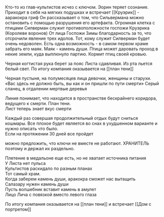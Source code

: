 Кто-то из глав-культистов исчез с ключом. 
Эорин теряет сознание. Приходит в себя на мягких подушках и встречает 
[[Круэрик]]  - ааракокра гриф
Он рассказывает о том, что Сильвермана можно остановить с помощью разрушения его артефакта.
Огромная клетка с птицами
Силверман служит противоположности госпожи Круэрика (Королеве воронов)
От лица Госпожи Зимы благодарность за то, что отсрочили явление трех идолов.
Тот, кому служит Силверман будет очень недоволен.
Есть одна возможность - в самом первом храме забрать его маяк. Маяк - камень души. Птица может даровать проход в некие земли, куда выплюнуло партию.
Кормит птиц своей кровью.

Черная когтистая рука берет за пояс Листа сдавливая. Из рта льется белый свет. 
По итогу компания оказывается на [[план тени]]

Черная пустыня, на полумесяцев лица девочки, женщины и старухи.
«Вас здесь не должно быть, вы как и он пришли по пути смерти»
Серый сланец, в отдалении мертвые деревья

Линия понимает, что находится в пространстве бескрайнего коридора, ведущего к смерти. План тени.  
Лист теперь знает вкус смерти

Каждый раз совершая продолжительный отдых будут сниться кошмары. Все плохое будет является во снах в ухудшенном варианте и нужно описать что было.  
Если на протяжении 30 дней все пройдет  
  
можно предложить, что ключи не вместе не работают. ХРАНИТЕЛЬ поэтому и держал их раздельно.  
  
Плетение в медальоне еще есть, но не хватает источника питания  
У Листа нет пульса  
Культистов раскидало по разным планах  
Тот самый храм.  
Когда заберем камень души, аракокра сможет нас вытащить  
Салазару нужен камень души  
Пусть волшебник вставит камень в амулет  
Лицо Лича с повязкой вместо левого глаза

По итогу компания оказывается на [[план тени]] и встречает [[Дом с портретом]]